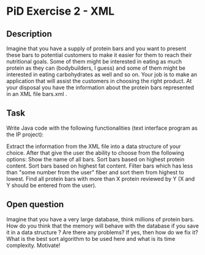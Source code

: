 # PiD Exercise 2 - XML

## Description

Imagine that you have a supply of protein bars and you want to present these bars to potential customers to make it easier for them to reach their nutritional goals. Some of them might be interested in eating as much protein as they can (bodybuilders, I guess) and some of them might be interested in eating carbohydrates as well and so on. Your job is to make an application that will assist the customers in choosing the right product. At your disposal you have the information about the protein bars represented in an XML file bars.xml .

## Task

Write Java code with the following functionalities (text interface program as the IP project):

Extract the information from the XML file into a data structure of your choice.
After that give the user the ability to choose from the following options:
Show the name of all bars.
Sort bars based on highest protein content.
Sort bars based on highest fat content.
Filter bars which has less than "some number from the user" fiber and sort them from highest to lowest.
Find all protein bars with more than X protein reviewed by Y (X and Y should be entered from the user).

## Open question

Imagine that you have a very large database, think millions of protein bars. How do you think that the memory will behave with the database if you save it in a data structure ? Are there any problems? If yes, then how do we fix it? What is the best sort algorithm to be used here and what is its time complexity. Motivate!